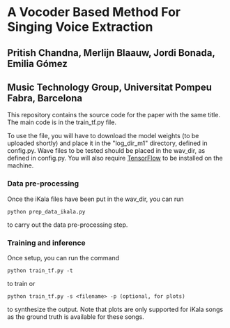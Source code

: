 
<h1>A Vocoder Based Method For Singing Voice Extraction</h1>

<h2>Pritish Chandna, Merlijn Blaauw, Jordi Bonada, Emilia Gómez</h2>

<h2>Music Technology Group, Universitat Pompeu Fabra, Barcelona</h2>

This repository contains the source code for the paper with the same title. The main code is in the train_tf.py file.

To use the file, you will have to download the model weights (to be uploaded shortly) and place it in the "log_dir_m1" directory, defined in config.py. Wave files to be tested should be placed in the wav_dir, as defined in config.py. You will also require <a href="http://www.tensorflow.org" rel="nofollow">TensorFlow</a> to be installed on the machine. 
<h3>Data pre-processing</h3>
Once the iKala files have been put in the wav_dir, you can run <pre><code>python prep_data_ikala.py</code></pre> to carry out the data pre-processing step.
<h3>Training and inference</h3>
Once setup, you can run the command <pre><code>python train_tf.py -t</code></pre> to train or <pre><code>python train_tf.py -s &lt;filename&gt; -p (optional, for plots)</code></pre> to synthesize the output. Note that plots are only supported for iKala songs as the ground truth is available for these songs. 
  
  
